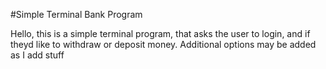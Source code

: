 #Simple Terminal Bank Program


Hello, this is a simple terminal program, that asks the user to login, and if theyd like to withdraw or deposit money. Additional options may be added as I add stuff